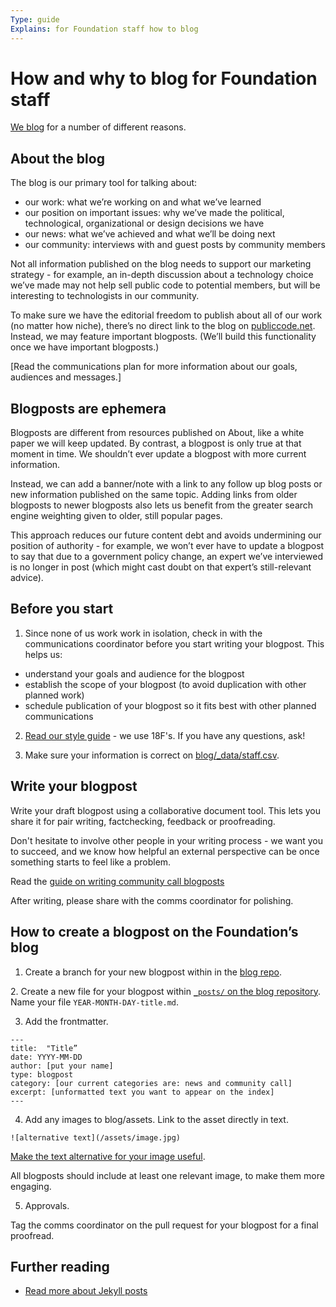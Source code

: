 ```yaml
---
Type: guide
Explains: for Foundation staff how to blog
---
```


# How and why to blog for Foundation staff

[We blog](https://blog.publiccode.net/) for a number of different reasons.

## About the blog

The blog is our primary tool for talking about:

* our work: what we’re working on and what we’ve learned
* our position on important issues: why we’ve made the political, technological, organizational or design decisions we have
* our news: what we’ve achieved and what we’ll be doing next
* our community: interviews with and guest posts by community members

Not all information published on the blog needs to support our marketing strategy - for example, an in-depth discussion about a technology choice we’ve made may not help sell public code to potential members, but will be interesting to technologists in our community.

To make sure we have the editorial freedom to publish about all of our work (no matter how niche), there’s no direct link to the blog on [publiccode.net](https://publiccode.net/). Instead, we may feature important blogposts. (We’ll build this functionality once we have important blogposts.)

[Read the communications plan for more information about our goals, audiences and messages.]

## Blogposts are ephemera

Blogposts are different from resources published on About, like a white paper we will keep updated. By contrast, a blogpost is only true at that moment in time. We shouldn’t ever update a blogpost with more current information.

Instead, we can add a banner/note with a link to any follow up blog posts or new information published on the same topic. Adding links from older blogposts to newer blogposts also lets us benefit from the greater search engine weighting given to older, still popular pages.

This approach reduces our future content debt and avoids undermining our position of authority - for example, we won’t ever have to update a blogpost to say that due to a government policy change, an expert we’ve interviewed is no longer in post (which might cast doubt on that expert’s still-relevant advice).


## Before you start

1. Since none of us work work in isolation, check in with the communications coordinator before you start writing your blogpost. This helps us:

* understand your goals and audience for the blogpost
* establish the scope of your blogpost (to avoid duplication with other planned work)
* schedule publication of your blogpost so it fits best with other planned communications

2. [Read our style guide](https://content-guide.18f.gov/) - we use 18F's. If you have any questions, ask!

3. Make sure your information is correct on [blog/_data/staff.csv](https://github.com/publiccodenet/blog/blob/develop/_data/staff.csv).

## Write your blogpost

Write your draft blogpost using a collaborative document tool. This lets you share it for pair writing, factchecking, feedback or proofreading.

Don't hesitate to involve other people in your writing process - we want you to succeed, and we know how helpful an external perspective can be once something starts to feel like a problem.

Read the [guide on writing community call blogposts](community-call-blogposts.md)

After writing, please share with the comms coordinator for polishing.

## How to create a blogpost on the Foundation’s blog

1. Create a branch for your new blogpost within in the [blog repo](https://github.com/publiccodenet/blog).

2\. Create a new file for your blogpost within [`_posts/` on the blog repository](https://github.com/publiccodenet/blog/tree/develop/_posts). Name your file  `YEAR-MONTH-DAY-title.md`.

3. Add the frontmatter.

```
---
title:  "Title”
date: YYYY-MM-DD
author: [put your name]
type: blogpost
category: [our current categories are: news and community call]
excerpt: [unformatted text you want to appear on the index]
---
```

4. Add any images to blog/assets. Link to the asset directly in text.

```
![alternative text](/assets/image.jpg)
```

[Make the text alternative for your image useful](https://www.w3.org/WAI/tips/writing/#write-meaningful-text-alternatives-for-images).

All blogposts should include at least one relevant image, to make them more engaging.

5. Approvals.

Tag the comms coordinator on the pull request for your blogpost for a final proofread.

## Further reading

* [Read more about Jekyll posts](https://jekyllrb.com/docs/posts/)
